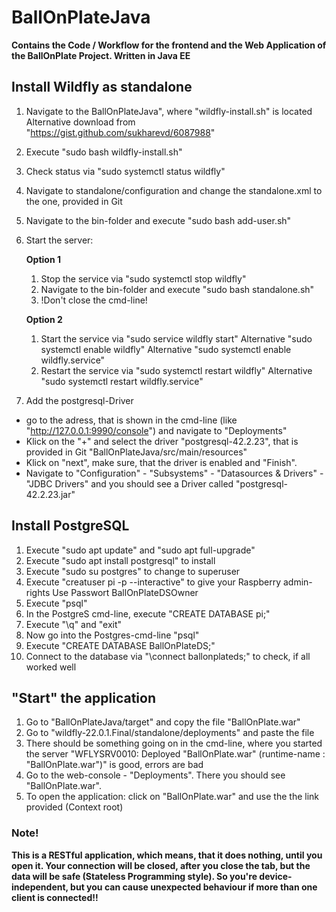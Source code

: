 # BallOnPlateJava
**Contains the Code / Workflow for the frontend and the Web Application of the BallOnPlate Project. Written in Java EE**

## Install Wildfly as standalone
1. Navigate to the BallOnPlateJava", where "wildfly-install.sh" is located
	Alternative download from "https://gist.github.com/sukharevd/6087988"
2. Execute "sudo bash wildfly-install.sh"
3. Check status via "sudo systemctl status wildfly"
4. Navigate to standalone/configuration and change the standalone.xml to the one, provided in Git
5. Navigate to the bin-folder and execute "sudo bash add-user.sh"
6. Start the server:

	**Option 1**
	1. Stop the service via "sudo systemctl stop wildfly"
	2. Navigate to the bin-folder and execute "sudo bash standalone.sh"
	3. !Don't close the cmd-line!

	**Option 2**
	1. Start the service via "sudo service wildfly start"
		Alternative "sudo systemctl enable wildfly"
		Alternative "sudo systemctl enable wildfly.service"
	2. Restart the service via "sudo systemctl restart wildfly"
		Alternative "sudo systemctl restart wildfly.service"
	
7. Add the postgresql-Driver
- go to the adress, that is shown in the cmd-line (like "http://127.0.0.1:9990/console") and navigate to "Deployments"
- Klick on the "+" and select the driver "postgresql-42.2.23", that is provided in Git "BallOnPlateJava/src/main/resources"
- Klick on "next", make sure, that the driver is enabled and "Finish".
- Navigate to "Configuration" - "Subsystems" - "Datasources & Drivers" - "JDBC Drivers" and you should see a Driver called "postgresql-42.2.23.jar"

	
## Install PostgreSQL
1. Execute "sudo apt update" and "sudo apt full-upgrade"
1. Execute "sudo apt install postgresql" to install
2. Execute "sudo su postgres" to change to superuser
3. Execute "creatuser pi -p --interactive" to give your Raspberry admin-rights
	Use Passwort BallOnPlateDSOwner
4. Execute "psql"
5. In the PostgreS cmd-line, execute "CREATE DATABASE pi;"
6. Execute "\q" and "exit"
7. Now go into the Postgres-cmd-line "psql"
8. Execute "CREATE DATABASE BallOnPlateDS;"
9. Connect to the database via "\connect ballonplateds;" to check, if all worked well

## "Start" the application
1. Go to "BallOnPlateJava/target" and copy the file "BallOnPlate.war"
2. Go to "wildfly-22.0.1.Final/standalone/deployments" and paste the file
3. There should be something going on in the cmd-line, where you started the server
	"WFLYSRV0010: Deployed "BallOnPlate.war" (runtime-name : "BallOnPlate.war")" is good, errors are bad
4. Go to the web-console - "Deployments". There you should see "BallOnPlate.war".
5. To open the application: click on "BallOnPlate.war" and use the the link provided (Context root)


### Note!
**This is a RESTful application, which means, that it does nothing, until you open it. Your connection will be closed, after you close the tab, but the data will be safe (Stateless Programming style). So you're device-independent, but you can cause unexpected behaviour if more than one client is connected!!**
